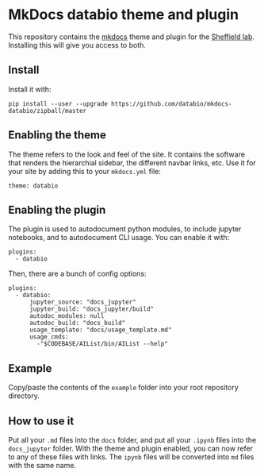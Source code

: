 # MkDocs databio theme and plugin

This repository contains the [mkdocs](http://mkdocs.org) theme and plugin for the [Sheffield lab](http://databio.org/). Installing this will give you access to both.

## Install

Install it with:

```{bash}
pip install --user --upgrade https://github.com/databio/mkdocs-databio/zipball/master
```

## Enabling the theme

The theme refers to the look and feel of the site. It contains the software that renders the hierarchial sidebar, the different navbar links, etc. Use it for your site by adding this to your `mkdocs.yml` file:


```{yaml}
theme: databio
```

## Enabling the plugin

The plugin is used to autodocument python modules, to include jupyter notebooks, and to autodocument CLI usage. You can enable it with:

```
plugins:
  - databio
```

Then, there are a bunch of config options:

```{yaml}
plugins:
  - databio:
      jupyter_source: "docs_jupyter"
      jupyter_build: "docs_jupyter/build"
      autodoc_modules: null
      autodoc_build: "docs_build"
      usage_template: "docs/usage_template.md"
      usage_cmds:
        -"$CODEBASE/AIList/bin/AIList --help"

```

## Example

Copy/paste the contents of the `example` folder into your root repository directory.

## How to use it

Put all your `.md` files into the `docs` folder, and put all your `.ipynb` files into the `docs_jupyter` folder. With the theme and plugin enabled, you can now refer to any of these files with links. The `ipynb` files will be converted into `md` files with the same name.
